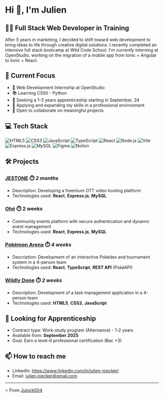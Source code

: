 # Hi 👋, I'm Julien

## 👩‍💻 Full Stack Web Developer in Training

After 5 years in marketing, I decided to shift toward web development to bring ideas to life through creative digital solutions. I recently completed an intensive full stack bootcamp at Wild Code School. I'm currently interning at OpenStudio, working on the migration of a mobile app from Ionic + Angular to Ionic + React.

## 🎯 Current Focus
- 🚀 Web Development Internship at OpenStudio
- 📚 Learning CS50 - Python
- 🔎 Seeking a 1-3 years apprenticeship starting in September, 24
- 💼 Applying and expanding my skills in a professional environment
- 🤝 Open to collaborate on meaningful projects

## 💻 Tech Stack

![HTML5](https://img.shields.io/badge/HTML5-E34F26?style=for-the-badge&logo=html5&logoColor=white)
![CSS3](https://img.shields.io/badge/CSS3-1572B6?style=for-the-badge&logo=css3&logoColor=white)
![JavaScript](https://img.shields.io/badge/JavaScript-F7DF1E?style=for-the-badge&logo=javascript&logoColor=black)
![TypeScript](https://img.shields.io/badge/TypeScript-007ACC?style=for-the-badge&logo=typescript&logoColor=white)
![React](https://img.shields.io/badge/React-20232A?style=for-the-badge&logo=react&logoColor=61DAFB)
![Node.js](https://img.shields.io/badge/Node.js-43853D?style=for-the-badge&logo=node.js&logoColor=white)
![Vite](https://img.shields.io/badge/vite-%23646CFF.svg?style=for-the-badge&logo=vite&logoColor=white)
![Express.js](https://img.shields.io/badge/express.js-%23404d59.svg?style=for-the-badge&logo=express&logoColor=%2361DAFB)
![MySQL](https://img.shields.io/badge/MySQL-005C84?style=for-the-badge&logo=mysql&logoColor=white)
![Figma](https://img.shields.io/badge/Figma-F24E1E?style=for-the-badge&logo=figma&logoColor=white)
![Notion](https://img.shields.io/badge/Notion-%23000000.svg?style=for-the-badge&logo=notion&logoColor=white)

## 🛠️ Projects

### [JESTONE](https://github.com/Jujock004/jestone) ⏱️ *2 months*
   - Description: Developing a freemium OTT video hosting platform
   - Technologies used: **React**, **Express.js**, **MySQL**

### [Ohé](https://github.com/Jujock004/ohe) ⏱️ 2 weeks
   - Community events platform with secure authentication and dynamic event management
   - Technologies used: **React**, **Express.js**, **MySQL**

### [Pokémon Arena](https://github.com/Jujock004/toulouse-p2-pokemon-arena) ⏱️ *4 weeks*
   - Description: Development of an interactive Pokédex and tournament system in a 4-person team
   - Technologies used: **React**, **TypeScript**, **REST API** (PokéAPI)

###  [Wildly Done](https://github.com/Jujock004/Project-1-TD3.github.io) ⏱️ *2 weeks*
   - Description: Development of a task management application in a 4-person team
   - Technologies used: **HTML5**, **CSS3**, **JavaScript**

## 💼 Looking for Apprenticeship
- Contract type: Work-study program (Alternance) - 1-2 years
- Available from: **September 2025**
- Goal: Earn a level-6 professional certification (Bac +3)

## 📫 How to reach me

- LinkedIn: https://www.linkedin.com/in/julien-joecker/
- Email: julien.joecker@gmail.com

---
⭐️ From [Jujock004](https://github.com/Jujock004)
